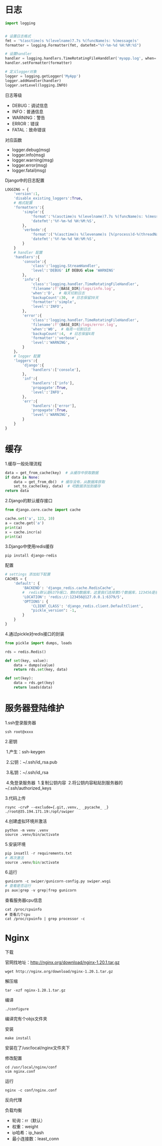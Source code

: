 # 日志

```python
import logging


# 设置日志格式
fmt = '%(asctime)s %(levelname)7.7s %(funcName)s: %(message)s'
formatter = logging.Formatter(fmt, datefmt="%Y-%m-%d %H:%M:%S")

# 设置handler
handler = logging.handlers.TimeRotatingFileHanddler('myapp.log', when='D', backupCount=30)
handler.setFormatter(formatter)

# 定义logger对象
logger = logging.getLogger('MyApp')
logger.addHandler(handler)
logger.setLevel(logging.INFO)
```



日志等级

- DEBUG：调试信息
- INFO：普通信息
- WARNING：警告
- ERROR：错误
- FATAL：致命错误



对应函数

- logger.debug(msg)
- logger.info(msg)
- logger.warning(msg)
- logger.error(msg)
- logger.fatal(msg)



Django中的日志配置

```python
LOGGING = {
    'version':1,
    'disable_existing_loggers':True,
    # 格式配置
    'formatters':{
        'simple':{
            'format':'%(asctime)s %(levelname)7.7s %(funcName)s: %(message)s',
            'datefmt':'%Y-%m-%d %H:%M:%S',
		},
        'verbode':{
            'format':('%(asctime)s %(levename)s [%(process)d-%(threadName)s] %(module)s.%(funcName)s line %(lineno)d:%(message)s'),
            'datefmt':'%Y-%m-%d %H:%M:%S',
        }
    }
    # handler 配置
    'handlers':{
        'console':{
            'class':'logging.StreamHandler',
            'level':'DEBUG' if DEBUG else 'WARNING'
        },
        'info':{
            'class':'logging.handler.TimeRotatingFileHandler',
            'filename':f'{BASE_DIR}/logs/info.log',
            'when':'D',  # 每天切割日志
            'backupCount':30,  # 日志保留30天
            'formatter':'simple',
            'level':'INFO',
        },
        'error':{
            'class':'logging.handler.TimeRotatingFileHandler',
            'filename':f'{BASE_DIR}/logs/error.log',
            'when':'W0',  # 每周一切割日志
            'backupCount':4,  # 日志保留4周
            'formatter':'verbose',
            'level':'WARNING',
        }
    }，
    # logger 配置
    'loggers':{
        'django':{
            'handlers':['console'],
        },
        'inf':{
            'handlers':['info'],
            'propagate':True,
            'level':'INFO',
        },
        'err':{
            'handlers':['error'],
            'propagate':True,
            'level':'WARNING',
        }
    }
}
```



# 缓存

1.缓存一般处理流程

```python
data = get_from_cache(key)  # 从缓存中获取数据
if data is None:
    data = get_from_db()  # 缓存没有，从数据库获取
    set_to_cache(key, data)  # 吧数据添加到缓存
return data
```

2.Django的默认缓存接口

```python
from django.core.cache import cache

cache.set('a', 123, 10)
a = cache.get('a')
print(a)
x = cache.incr(a)
print(a)
```

3.Django中使用redis缓存

```
pip install django-redis
```

配置

```python
# settings 添加如下配置
CACHES = {
    'default': {
        'BACKEND': 'django_redis.cache.RedisCache',
        #  redis默认是6379端口，第0的数据库，这里我们选择第5个数据库，123456是密码
        'LOCATION': 'redis://:123456@127.0.0.1:6379/5',
        'OPTIONS': {
            'CLIENT_CLASS': 'django_redis.client.DefaultClient',
            "pickle_version": -1,
        }
    }
}
```



4.通过pickle对redis接口的封装

```python
from pickle import dumps, loads

rds = redis.Redis()

def set(key, value):
	data = dumps(value)
    return rds.set(key, data)

def set(key):
	data = rds.get(key)
    return loads(data)
```



#  服务器登陆维护

1.ssh登录服务器

```
ssh root@xxxx
```

2.密钥

​	1.产生：ssh-keygen

​	2.公钥：~/.ssh/id_rsa.pub

​	3.私钥：~/.ssh/id_rsa

​	4.免登录服务器
​		1.复制公钥内容
​		2.将公钥内容粘贴到服务器的 ~/.ssh/authorized_keys



3.代码上传

```shell
rsync -crvP --exclude={.git,.venv,_ _pycache_ _} ./root@35.194.171.19:/opt/swiper
```



4.创建虚拟环境并激活

```
python -m venv .venv
source .venv/bin/activate
```



5.安装环境

```python
pip insatll -r requirements.txt
# 再次激活
source .venv/bin/activate
```



6.运行

```python
gunicorn -c swiper/gunicorn-config.py swiper.wsgi
# 查看是否运行
ps aux|grep -v grep|frep gunicorn
```

查看服务器cpu信息

```shell
cat /proc/cpuinfo
# 查看几个cpu
cat /proc/cpuinfo | grep processor -c
```



# Nginx

下载

官网找地址：http://nginx.org/download/nginx-1.20.1.tar.gz

```
wget http://nginx.org/download/nginx-1.20.1.tar.gz
```

解压缩

```
tar -xzf nginx-1.20.1.tar.gz
```

编译

```
./configure
```

编译完有个objs文件夹

安装

```
make install
```

安装在了/usr/local/nginx文件夹下

修改配置

```
cd /usr/local/nginx/conf
vim nginx.conf
```

运行

```
nginx -c conf/nginx.conf
```



反向代理

负载均衡

- 轮询：rr（默认）
- 权重：weight
- ip哈希：ip_hash
- 最小连接数：least_conn

​	















